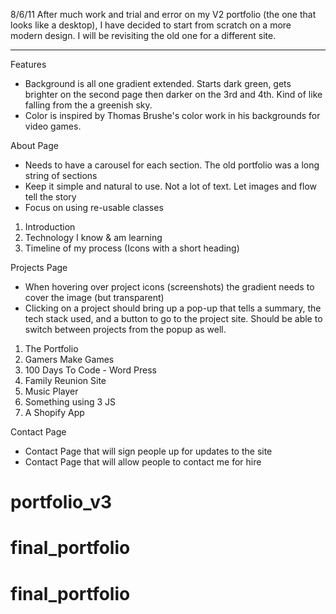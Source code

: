 8/6/11
After much work and trial and error on my V2 portfolio (the one that looks like a desktop), I have decided to start from scratch on a more modern design. I will be revisiting the old one for a different site.

---

Features

- Background is all one gradient extended. Starts dark green, gets brighter on the second page then darker on the 3rd and 4th. Kind of like falling from the a greenish sky.
- Color is inspired by Thomas Brushe's color work in his backgrounds for video games.

About Page

- Needs to have a carousel for each section. The old portfolio was a long string of sections
- Keep it simple and natural to use. Not a lot of text. Let images and flow tell the story
- Focus on using re-usable classes

1. Introduction
2. Technology I know & am learning
3. Timeline of my process (Icons with a short heading)

Projects Page

- When hovering over project icons (screenshots) the gradient needs to cover the image (but transparent)
- Clicking on a project should bring up a pop-up that tells a summary, the tech stack used, and a button to go to the project site. Should be able to switch between projects from the popup as well.

1. The Portfolio
2. Gamers Make Games
3. 100 Days To Code - Word Press
4. Family Reunion Site
5. Music Player
6. Something using 3 JS
7. A Shopify App

Contact Page

- Contact Page that will sign people up for updates to the site
- Contact Page that will allow people to contact me for hire
# portfolio_v3
# final_portfolio
# final_portfolio
